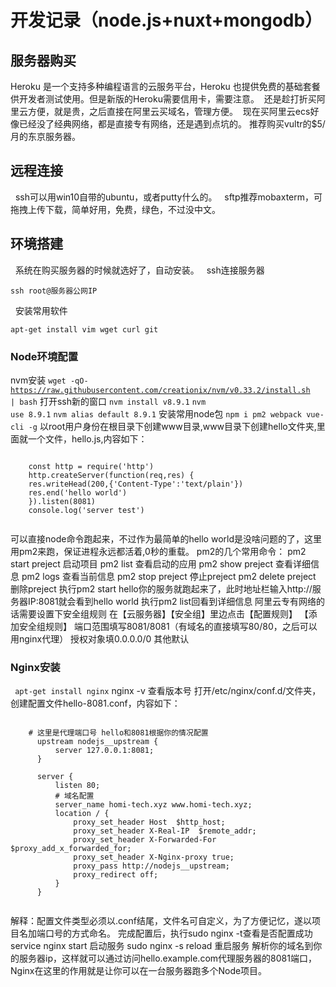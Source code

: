# 开发记录（node.js+nuxt+mongodb）
## 服务器购买
  Heroku 是一个支持多种编程语言的云服务平台，Heroku 也提供免费的基础套餐供开发者测试使用。但是新版的Heroku需要信用卡，需要注意。
  还是趁打折买阿里云方便，就是贵，之后直接在阿里云买域名，管理方便。
  现在买阿里云ecs好像已经没了经典网络，都是直接专有网络，还是遇到点坑的。
  推荐购买vultr的$5/月的东京服务器。
## 远程连接
   ssh可以用win10自带的ubuntu，或者putty什么的。
   sftp推荐mobaxterm，可拖拽上传下载，简单好用，免费，绿色，不过没中文。
## 环境搭建
   系统在购买服务器的时候就选好了，自动安装。
   ssh连接服务器
   <pre><code>ssh root@服务器公网IP</code></pre>
   安装常用软件
   <pre><code>apt-get install vim wget curl git</code></pre>
### Node环境配置
  nvm安装
  <code>wget -qO- https://raw.githubusercontent.com/creationix/nvm/v0.33.2/install.sh | bash</code>
  打开ssh新的窗口
  <code>nvm install v8.9.1</code>
  <code>nvm use 8.9.1</code>
  <code>nvm alias default 8.9.1</code>
  安装常用node包
  <code>npm i pm2 webpack vue-cli -g</code>
  以root用户身份在根目录下创建www目录,www目录下创建hello文件夹,里面就一个文件，hello.js,内容如下：
  <pre><code>
    const http = require('http')
    http.createServer(function(req,res) {
    res.writeHead(200,{'Content-Type':'text/plain'})
    res.end('hello world')
    }).listen(8081)
    console.log('server test')
  </code></pre>
  可以直接node命令跑起来，不过作为最简单的hello world是没啥问题的了，这里用pm2来跑，保证进程永远都活着,0秒的重载。
  pm2的几个常用命令：
  pm2 start preject 启动项目
  pm2 list 查看启动的应用
  pm2 show preject 查看详细信息
  pm2 logs 查看当前信息
  pm2 stop preject 停止preject
  pm2 delete preject 删除preject
  执行pm2 start hello你的服务就跑起来了，此时地址栏输入http://服务器IP:8081就会看到hello world
  执行pm2 list回看到详细信息
  阿里云专有网络的话需要设置下安全组规则
  在【云服务器】【安全组】里边点击【配置规则】 【添加安全组规则】 
  端口范围填写8081/8081（有域名的直接填写80/80，之后可以用nginx代理）
  授权对象填0.0.0.0/0
  其他默认
### Nginx安装
  <code> apt-get install nginx</code>
  nginx -v 查看版本号
  打开/etc/nginx/conf.d/文件夹，创建配置文件hello-8081.conf，内容如下：
   <pre><code>
    # 这里是代理端口号 hello和8081根据你的情况配置
      upstream nodejs__upstream {
          server 127.0.0.1:8081;
      }

      server {
          listen 80;
          # 域名配置
          server_name homi-tech.xyz www.homi-tech.xyz;
          location / {
              proxy_set_header Host  $http_host;
              proxy_set_header X-Real-IP  $remote_addr;  
              proxy_set_header X-Forwarded-For  $proxy_add_x_forwarded_for;
              proxy_set_header X-Nginx-proxy true;
              proxy_pass http://nodejs__upstream;
              proxy_redirect off;
          }
      }
  </code></pre>
  解释：配置文件类型必须以.conf结尾，文件名可自定义，为了方便记忆，遂以项目名加端口号的方式命名。
  完成配置后，执行sudo nginx -t查看是否配置成功
  service nginx start 启动服务
  sudo nginx -s reload 重启服务
  解析你的域名到你的服务器ip，这样就可以通过访问hello.example.com代理服务器的8081端口，Nginx在这里的作用就是让你可以在一台服务器跑多个Node项目。


    

